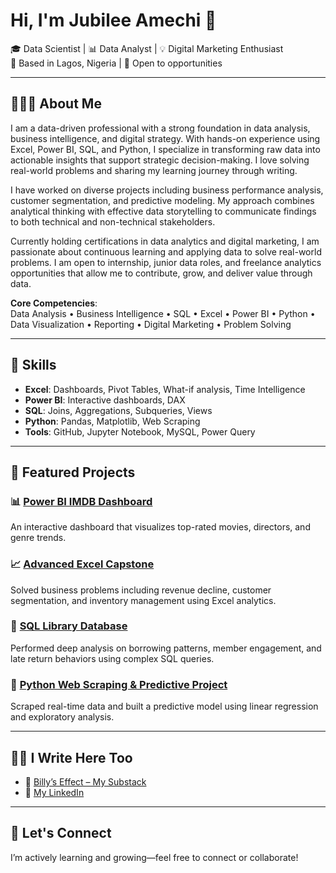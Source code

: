 # Hi, I'm Jubilee Amechi 👋

🎓 Data Scientist | 📊 Data Analyst | 💡 Digital Marketing Enthusiast  
📍 Based in Lagos, Nigeria | 💼 Open to opportunities  

---

## 👩🏽‍💻 About Me

I am a data-driven professional with a strong foundation in data analysis, business intelligence, and digital strategy. With hands-on experience using Excel, Power BI, SQL, and Python, I specialize in transforming raw data into actionable insights that support strategic decision-making.
I love solving real-world problems and sharing my learning journey through writing.

I have worked on diverse projects including business performance analysis, customer segmentation, and predictive modeling. My approach combines analytical thinking with effective data storytelling to communicate findings to both technical and non-technical stakeholders.

Currently holding certifications in data analytics and digital marketing, I am passionate about continuous learning and applying data to solve real-world problems. I am open to internship, junior data roles, and freelance analytics opportunities that allow me to contribute, grow, and deliver value through data.

**Core Competencies**:  
Data Analysis • Business Intelligence • SQL • Excel • Power BI • Python • Data Visualization • Reporting • Digital Marketing • Problem Solving


---

## 💼 Skills

- **Excel**: Dashboards, Pivot Tables, What-if analysis, Time Intelligence
- **Power BI**: Interactive dashboards, DAX
- **SQL**: Joins, Aggregations, Subqueries, Views
- **Python**: Pandas, Matplotlib, Web Scraping
- **Tools**: GitHub, Jupyter Notebook, MySQL, Power Query

---

## 📂 Featured Projects

### 📊 [Power BI IMDB Dashboard](https://github.com/jubileeamechi/PowerBI-Projects)
An interactive dashboard that visualizes top-rated movies, directors, and genre trends.

### 📈 [Advanced Excel Capstone](https://github.com/jubileeamechi/Advanced_Excel_Projects)
Solved business problems including revenue decline, customer segmentation, and inventory management using Excel analytics.

### 🧠 [SQL Library Database](https://github.com/jubileeamechi/SQL_Projects)
Performed deep analysis on borrowing patterns, member engagement, and late return behaviors using complex SQL queries.

### 🐍 [Python Web Scraping & Predictive Project](https://github.com/jubileeamechi/PythonProjects)
Scraped real-time data and built a predictive model using linear regression and exploratory analysis.

---

## ✍🏽 I Write Here Too

- 💌 [Billy’s Effect – My Substack](https://substack.com/@beeleeinmotion)
- 💼 [My LinkedIn](https://ng.linkedin.com/in/jubilee-amechi-523b9425b)

---

## 🤝 Let's Connect

I’m actively learning and growing—feel free to connect or collaborate!

